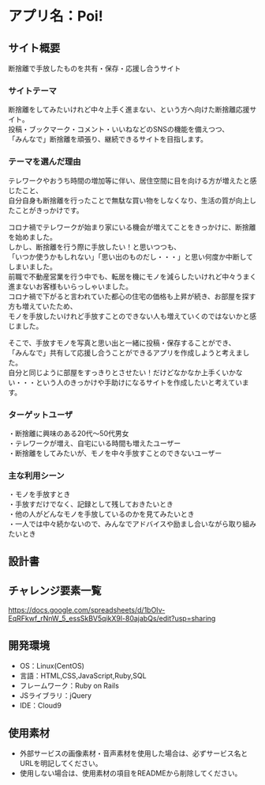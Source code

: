 # アプリ名：Poi!

## サイト概要
断捨離で手放したものを共有・保存・応援し合うサイト

### サイトテーマ
断捨離をしてみたいけれど中々上手く進まない、という方へ向けた断捨離応援サイト。<br>
投稿・ブックマーク・コメント・いいねなどのSNSの機能を備えつつ、<br>
「みんなで」断捨離を頑張り、継続できるサイトを目指します。

### テーマを選んだ理由
テレワークやおうち時間の増加等に伴い、居住空間に目を向ける方が増えたと感じたこと、<br>
自分自身も断捨離を行ったことで無駄な買い物をしなくなり、生活の質が向上したことがきっかけです。

コロナ禍でテレワークが始まり家にいる機会が増えてことをきっかけに、断捨離を始めました。<br>
しかし、断捨離を行う際に手放したい！と思いつつも、<br>
「いつか使うかもしれない」「思い出のものだし・・・」と思い何度か中断してしまいました。<br>
前職で不動産営業を行う中でも、転居を機にモノを減らしたいけれど中々うまく進まないお客様もいらっしゃいました。<br>
コロナ禍で下がると言われていた都心の住宅の価格も上昇が続き、お部屋を探す方も増えていたため、<br>
モノを手放したいけれど手放すことのできない人も増えていくのではないかと感じました。<br>

そこで、手放すモノを写真と思い出と一緒に投稿・保存することができ、<br>
「みんなで」共有して応援し合うことができるアプリを作成しようと考えました。<br>
自分と同じように部屋をすっきりとさせたい！だけどなかなか上手くいかない・・・という人のきっかけや手助けになるサイトを作成したいと考えています。

### ターゲットユーザ
・断捨離に興味のある20代〜50代男女<br>
・テレワークが増え、自宅にいる時間も増えたユーザー<br>
・断捨離をしてみたいが、モノを中々手放すことのできないユーザー<br>

### 主な利用シーン
・モノを手放すとき<br>
・手放すだけでなく、記録として残しておきたいとき<br>
・他の人がどんなモノを手放しているのかを見てみたいとき<br>
・一人では中々続かないので、みんなでアドバイスや励まし合いながら取り組みたいとき

## 設計書

## チャレンジ要素一覧
https://docs.google.com/spreadsheets/d/1bOIv-EqRFkwf_rNnW_5_essSkBV5qikX9l-80ajabQs/edit?usp=sharing

## 開発環境
- OS：Linux(CentOS)
- 言語：HTML,CSS,JavaScript,Ruby,SQL
- フレームワーク：Ruby on Rails
- JSライブラリ：jQuery
- IDE：Cloud9

## 使用素材
- 外部サービスの画像素材・音声素材を使用した場合は、必ずサービス名とURLを明記してください。
- 使用しない場合は、使用素材の項目をREADMEから削除してください。
